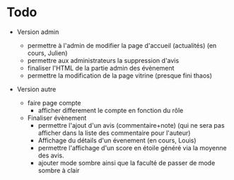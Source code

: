 # Todo
- Version admin
	+ permettre à l'admin de modifier la page d'accueil (actualités) (en cours, Julien)
	+ permettre aux administrateurs la suppression d'avis
	+ finaliser l'HTML de la partie admin des évènement
	+ permettre la modification de la page vitrine (presque fini thaos)

- Version autre
	+ faire page compte
		* afficher differement le compte en fonction du rôle
	+ Finaliser évènement
		* permettre l'ajout d'un avis (commentaire+note) (qui ne sera pas afficher dans la liste des commentaire pour l'auteur)
		* Affichage du détails d'un évenement (en cours, Louis)
		* permettre l'affichage d'un score en étoile généré via la moyenne des avis.
		* ajouter mode sombre ainsi que la faculté de passer de mode sombre à clair